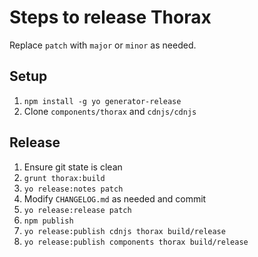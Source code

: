 # Steps to release Thorax

Replace `patch` with `major` or `minor` as needed.

## Setup

1. `npm install -g yo generator-release`
2. Clone `components/thorax` and `cdnjs/cdnjs`

## Release

1. Ensure git state is clean
2. `grunt thorax:build`
3. `yo release:notes patch`
4. Modify `CHANGELOG.md` as needed and commit
5. `yo release:release patch`
6. `npm publish`
7. `yo release:publish cdnjs thorax build/release`
8. `yo release:publish components thorax build/release`

